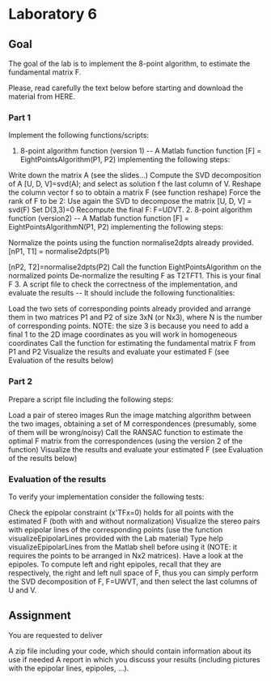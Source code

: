 # Laboratory 6

## Goal

The goal of the lab is to implement the 8-point algorithm, to estimate the fundamental matrix F.

Please, read carefully the text below before starting and download the material from HERE.

### Part 1
Implement the following functions/scripts:

1. 8-point algorithm function (version 1) --  A Matlab function function [F] = EightPointsAlgorithm(P1, P2) implementing the following steps:

 Write down the matrix A (see the slides...)
Compute the SVD decomposition of A 
[U, D, V]=svd(A);
and select as solution f the last column of V.
Reshape the column vector f so to obtain a matrix F (see function reshape)
Force the rank of F to be 2:
Use again the SVD to decompose the matrix 
[U, D, V] = svd(F)
Set D(3,3)=0
Recompute the final F: F=U*D*VT.
2. 8-point algorithm function (version2) -- A Matlab function function [F] = EightPointsAlgorithmN(P1, P2) implementing the following steps:

Normalize the points using the function normalise2dpts already provided.
[nP1, T1] = normalise2dpts(P1)

[nP2, T2]=normalise2dpts(P2)
Call the function EightPointsAlgorithm on the normalized points
De-normalize the resulting F as T2T*F*T1. This is your final F
3. A script file to check the correctness of the implementation, and evaluate the results -- It should include the following functionalities:

Load the two sets of corresponding points already provided and arrange them in two matrices P1 and P2 of size 3xN (or Nx3), where N is the number of corresponding points. NOTE: the size 3 is because you need to add a final 1 to the 2D image coordinates as you will work in homogeneous coordinates 
Call the function  for estimating the fundamental matrix F from P1 and P2
Visualize the results and evaluate your estimated F (see Evaluation of the results below)


### Part 2
Prepare a script file including the following steps:

Load a pair of stereo images
Run the image matching algorithm between the two images, obtaining a set of M correspondences (presumably, some of them will be wrong/noisy)
Call the RANSAC function to estimate the optimal F matrix from the correspondences (using the version 2 of the function)
Visualize the results and evaluate your estimated F (see Evaluation of the results below)

### Evaluation of the results
To verify your implementation consider the following tests:

Check the epipolar constraint (x'TFx=0) holds for all points with the estimated F (both with and without normalization)
Visualize the stereo pairs with epipolar lines of the corresponding points (use the function visualizeEpipolarLines provided with the Lab material) Type help visualizeEpipolarLines from the Matlab shell before using it (NOTE: it requires the points to be arranged in Nx2 matrices). 
Have a look at the epipoles. To compute left and right epipoles, recall that they are respectively, the right and left null space of F, thus you can simply perform the SVD decomposition of F, F=UWVT,  and then select the last columns of U and V.


 Assignment
--- 
You are requested to deliver

A zip file including your code, which should contain information about its use if needed
A report in which you discuss your results (including pictures with the epipolar lines, epipoles, ...).